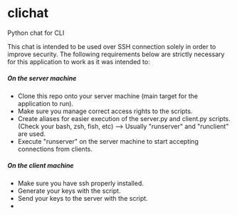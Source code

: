 # clichat
Python chat for CLI

This chat is intended to be used over SSH connection solely in order to improve security. The following requirements below are strictly necessary for this application to work as it was intended to:

##### On the server machine
- Clone this repo onto your server machine (main target for the application to run).
- Make sure you manage correct access rights to the scripts.
- Create aliases for easier execution of the server.py and client.py scripts. (Check your bash, zsh, fish, etc) --> Usually "runserver" and "runclient" are used.
- Execute "runserver" on the server machine to start accepting connections from clients.

##### On the client machine
- Make sure you have ssh properly installed.
- Generate your keys with the script.
- Send your keys to the server with the script.
- 
